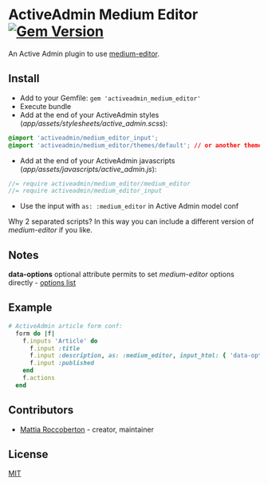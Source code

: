 # ActiveAdmin Medium Editor [![Gem Version](https://badge.fury.io/rb/activeadmin_medium_editor.svg)](https://badge.fury.io/rb/activeadmin_medium_editor)

An Active Admin plugin to use [medium-editor](https://github.com/yabwe/medium-editor).

## Install

- Add to your Gemfile:
`gem 'activeadmin_medium_editor'`
- Execute bundle
- Add at the end of your ActiveAdmin styles (_app/assets/stylesheets/active_admin.scss_):
```css
@import 'activeadmin/medium_editor_input';
@import 'activeadmin/medium_editor/themes/default'; // or another theme
```
- Add at the end of your ActiveAdmin javascripts (_app/assets/javascripts/active_admin.js_):
```js
//= require activeadmin/medium_editor/medium_editor
//= require activeadmin/medium_editor_input
```
- Use the input with `as: :medium_editor` in Active Admin model conf

Why 2 separated scripts? In this way you can include a different version of *medium-editor* if you like.

## Notes

**data-options** optional attribute permits to set *medium-editor* options directly - [options list](https://github.com/yabwe/medium-editor#mediumeditor-options)

## Example

```ruby
# ActiveAdmin article form conf:
  form do |f|
    f.inputs 'Article' do
      f.input :title
      f.input :description, as: :medium_editor, input_html: { 'data-options': '{"toolbar":{"buttons":["bold","italic","underline","anchor"]}}' }
      f.input :published
    end
    f.actions
  end
```

## Contributors

- [Mattia Roccoberton](http://blocknot.es) - creator, maintainer

## License

[MIT](LICENSE.txt)
